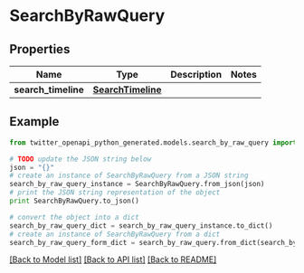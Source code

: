 # SearchByRawQuery


## Properties

Name | Type | Description | Notes
------------ | ------------- | ------------- | -------------
**search_timeline** | [**SearchTimeline**](SearchTimeline.md) |  | 

## Example

```python
from twitter_openapi_python_generated.models.search_by_raw_query import SearchByRawQuery

# TODO update the JSON string below
json = "{}"
# create an instance of SearchByRawQuery from a JSON string
search_by_raw_query_instance = SearchByRawQuery.from_json(json)
# print the JSON string representation of the object
print SearchByRawQuery.to_json()

# convert the object into a dict
search_by_raw_query_dict = search_by_raw_query_instance.to_dict()
# create an instance of SearchByRawQuery from a dict
search_by_raw_query_form_dict = search_by_raw_query.from_dict(search_by_raw_query_dict)
```
[[Back to Model list]](../README.md#documentation-for-models) [[Back to API list]](../README.md#documentation-for-api-endpoints) [[Back to README]](../README.md)


